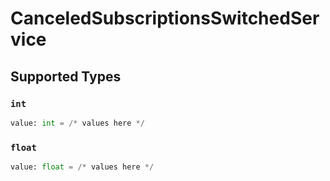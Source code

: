 # CanceledSubscriptionsSwitchedService


## Supported Types

### `int`

```python
value: int = /* values here */
```

### `float`

```python
value: float = /* values here */
```

